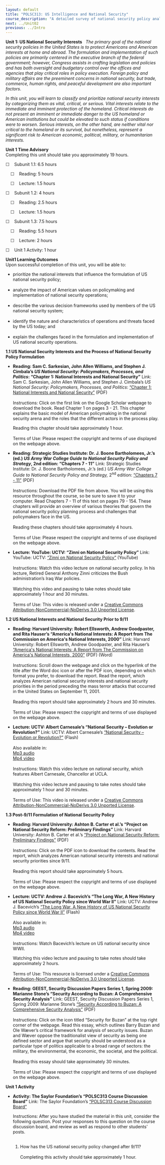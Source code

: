 ```yaml
---
layout: default
title: "POLSC313: US Intelligence and National Security"
course_description: "A detailed survey of national security policy analysis and the United States intelligence community, examining strategic thought and strategy formulation, national security issues and threats, and the political and military institutions involved in the formulation and execution of national security policy."
next: ../Unit02
previous: ../Intro
---
```

**Unit 1: US National Security Interests** <span id="1"></span> 
*The primary goal of the national security policies in the United States
is to protect Americans and American interests at home and abroad. The
formulation and implementation of such policies are primarily centered
in the executive branch of the federal government; however, Congress
assists in crafting legislation and policies and has both oversight and
budgetary control over the offices and agencies that play critical roles
in policy execution. Foreign policy and military affairs are the
preeminent concerns in national security, but trade, commerce, human
rights, and peaceful development are also important factors.*  
  
 *In this unit, you will learn to classify and prioritize national
security interests by categorizing them as vital, critical, or serious.
Vital interests relate to the immediate and imminent protection of the
homeland. Critical interests do not present an imminent or immediate
danger to the US homeland or American institutions but could be elevated
to such status if conditions were to worsen. Serious interests, on the
other hand, are neither vital nor critical to the homeland or its
survival, but nonetheless, represent a significant risk to American
economic, political, military, or humanitarian interests.*

**Unit 1 Time Advisory**  
Completing this unit should take you approximately 19 hours.  
  
 ☐    Subunit 1.1: 6.5 hours  
  
     ☐    Reading: 5 hours  
  
     ☐    Lecture: 1.5 hours  
  
 ☐    Subunit 1.2: 4 hours  
  
     ☐    Reading: 2.5 hours  
  
     ☐    Lecture: 1.5 hours  
  
 ☐    Subunit 1.3: 7.5 hours  
  
     ☐    Reading: 5.5 hours  
  
     ☐    Lecture: 2 hours  
  
 ☐    Unit 1 Activity: 1 hour

**Unit1 Learning Outcomes**  
Upon successful completion of this unit, you will be able to:  
-   prioritize the national interests that influence the formulation of
    US national security policy;  
      
-   analyze the impact of American values on policymaking and
    implementation of national security operations;  
      
-   describe the various decision frameworks used by members of the US
    national security system;  
      
-   identify the nature and characteristics of operations and threats
    faced by the US today; and  
      
-   explain the challenges faced in the formulation and implementation
    of US national security operations.

**1.1 US National Security Interests and the Process of National
Security Policy Formulation** <span id="1.1"></span> 
-   **Reading: Sam C. Sarkesian, John Allen Williams, and Stephen J.
    Cimbala’s *US National Security: Policymakers, Processes, and
    Politics*: “Chapter 1: National Interests and National Security”**
    Link: Sam C. Sarkesian, John Allen Williams, and Stephen J.
    Cimbala’s *US National Security: Policymakers, Processes, and
    Politics*: [“Chapter 1: National Interests and National
    Security”](http://scholar.google.com/scholar?hl=en&q=US+National+Security:+Policymakers,+Processes,+and+Politics:+%E2%80%9CChapter+1&bav=on.2,or.r_gc.r_pw.&um=1&ie=UTF-8&sa=N&tab=ws) (PDF)  
        
     Instructions: Click on the first link on the Google Scholar webpage
    to download the book. Read Chapter 1 on pages 3 - 21. This chapter
    explains the basic model of American policymaking in the national
    security arena and the roles that the different actors in the
    process play.   
      
     Reading this chapter should take approximately 1 hour.  
        
     Terms of Use: Please respect the copyright and terms of use
    displayed on the webpage above.

-   **Reading: Strategic Studies Institute: Dr. J. Boone Bartholomees,
    Jr.’s (ed.) *US Army War College Guide to National Security Policy
    and Strategy*, 2nd edition: “Chapters 7 - 11”**
    Link: Strategic Studies Institute: Dr. J. Boone Bartholomees, Jr.’s
    (ed.) *US Army War College Guide to National Security Policy and
    Strategy,* 2<sup>nd</sup> edition: [“Chapters 7 -
    11”](http://www.strategicstudiesinstitute.army.mil/pubs/display.cfm?pubid=708) (PDF)  
        
     Instructions: Download the PDF file from above. You will be using
    this resource throughout the course, so be sure to save it to your
    computer. Read Chapters 7 - 11 of this text on pages 79 - 154. These
    chapters will provide an overview of various theories that govern
    the national security policy planning process and challenges that
    policymakers face in the US.  
        
     Reading these chapters should take approximately 4 hours.  
        
     Terms of Use: Please respect the copyright and terms of use
    displayed on the webpage above.

-   **Lecture: YouTube: UCTV: “Zinni on National Security Policy”**
    Link: YouTube: UCTV: [“Zinni on National Security
    Policy”](http://www.youtube.com/watch?v=lcrLJKMEbxs) (YouTube)  
        
     Instructions: Watch this video lecture on national security policy.
    In his lecture, Retired General Anthony Zinni criticizes the Bush
    administration’s Iraq War policies.  
        
     Watching this video and pausing to take notes should take
    approximately 1 hour and 30 minutes.  
        
     Terms of Use: This video is released under a [Creative Commons
    Attribution-NonCommercial-NoDerivs 3.0 Unported
    License](http://creativecommons.org/licenses/by-nc-nd/3.0/).

**1.2 US National Interests and National Security Prior to 9/11** <span
id="1.2"></span> 
-   **Reading: Harvard University: Robert Ellsworth, Andrew Goodpaster,
    and Rita Hauser’s “America's National Interests: A Report from The
    Commission on America's National Interests, 2000”**
    Link: Harvard University: Robert Ellsworth, Andrew Goodpaster, and
    Rita Hauser’s [“America's National Interests: A Report from The
    Commission on America's National Interests,
    2000”](http://belfercenter.ksg.harvard.edu/publication/2058/americas_national_interests.html) (PDF)
    (Word)  
        
     Instructions: Scroll down the webpage and click on the hyperlink of
    the title after the Word doc icon or after the PDF icon, depending
    on which format you prefer, to download the report. Read the report,
    which analyzes American national security interests and national
    security priorities in the period preceding the mass terror attacks
    that occurred in the United States on September 11, 2001.  
        
     Reading this report should take approximately 2 hours and 30
    minutes.  
        
     Terms of Use: Please respect the copyright and terms of use
    displayed on the webpage above.

-   **Lecture: UCTV: Albert Carnesale’s “National Security – Evolution
    or Revolution?”**
    Link: UCTV: Albert Carnesale’s [“National Security – Evolution or
    Revolution?”](http://www.uctv.tv/search-details.aspx?showID=7446) (Flash)  
        
     Also available in:  
     [Mp3 audio](http://podcast.uctv.tv/mp3/7446.mp3)  
     [Mp4 video](http://podcast.uctv.tv/vod/7446.mp4)  
        
     Instructions: Watch this video lecture on national security, which
    features Albert Carnesale, Chancellor at UCLA.  
        
     Watching this video lecture and pausing to take notes should take
    approximately 1 hour and 30 minutes.  
        
     Terms of Use: This video is released under a [Creative Commons
    Attribution-NonCommercial-NoDerivs 3.0 Unported
    License](http://creativecommons.org/licenses/by-nc-nd/3.0/).

**1.3 Post-9/11 Formulation of National Security Policy** <span
id="1.3"></span> 
-   **Reading: Harvard University: Ashton B. Carter et al.’s “Project on
    National Security Reform: Preliminary Findings”**
    Link: Harvard University: Ashton B. Carter et al.’s [“Project on
    National Security Reform: Preliminary
    Findings”](http://belfercenter.ksg.harvard.edu/publication/18536/project_on_national_security_reform_preliminary_findings.html?breadcrumb=%2Fpublication%2Fby_type%2Freport%3Fpage%3D4) (PDF)  
        
     Instructions: Click on the PDF icon to download the contents. Read
    the report, which analyzes American national security interests and
    national security priorities since 9/11.  
        
     Reading this report should take approximately 5 hours.  
        
     Terms of Use: Please respect the copyright and terms of use
    displayed on the webpage above.

-   **Lecture: UCTV: Andrew J. Bacevich’s “The Long War, A New History
    of US National Security Policy since World War II”**
    Link: UCTV: Andrew J. Bacevich’s [“The Long War, A New History of US
    National Security Policy since World War
    II”](http://www.uctv.tv/search-details.aspx?showID=14212) (Flash)  
        
     Also available in:  
     [Mp3 audio](http://podcast.uctv.tv/mp3/14212.mp3)  
     [Mp4 video](http://podcast.uctv.tv/vod/14212.mp4)  
        
     Instructions: Watch Bacevich’s lecture on US national security
    since WWII.  
      
     Watching this video lecture and pausing to take notes should take
    approximately 2 hours.  
        
     Terms of Use: This resource is licensed under a [Creative Commons
    Attribution-NonCommercial-NoDerivs 3.0 Unported
    License](http://creativecommons.org/licenses/by-nc-nd/3.0/).

-   **Reading: GEEST, Security Discussion Papers Series 1, Spring 2009:
    Marianne Stone’s “Security According to Buzan: A Comprehensive
    Security Analysis”**
    Link: GEEST, Security Discussion Papers Series 1, Spring 2009:
    Marianne Stone’s [“Security According to Buzan: A Comprehensive
    Security
    Analysis”](http://geest.msh-paris.fr/spip.php?rubrique45) (PDF)  
        
     Instructions: Click on the icon titled “Security for Buzan” at the
    top right corner of the webpage. Read this essay, which outlines
    Barry Buzan and Ole Wæver’s critical framework for analysis of
    security issues. Buzan and Wæver oppose the traditionalist view of
    security as being one defined sector and argue that security should
    be understood as a particular type of politics applicable to a broad
    range of sectors: the military, the environmental, the economic, the
    societal, and the political.  
        
     Reading this essay should take approximately 30 minutes.  
        
     Terms of Use: Please respect the copyright and terms of use
    displayed on the webpage above.

**Unit 1 Activity** <span id="1.4"></span> 
-   **Activity: The Saylor Foundation’s “POLSC313 Course Discussion
    Board”**
    Link: The Saylor Foundation’s [“POLSC313 Course Discussion
    Board”](http://forums.saylor.org/topic/unit-1-discussion-forum-3/?view=all)   
      
     Instructions: After you have studied the material in this unit,
    consider the following question. Post your responses to this
    question on the course discussion board, and review as well as
    respond to other students’ posts.  
        
     1. How has the US national security policy changed after 9/11?  
        
     Completing this activity should take approximately 1 hour. 


